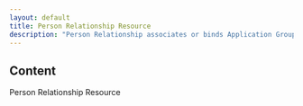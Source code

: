 ```yaml
---
layout: default
title: Person Relationship Resource
description: "Person Relationship associates or binds Application Group and Household."
---
```


## Content ##
Person Relationship Resource